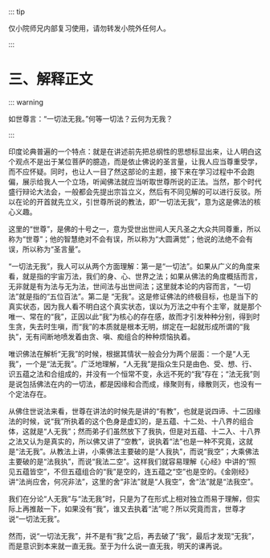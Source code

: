 ::: tip

仅小院师兄内部复习使用，请勿转发小院外任何人。

:::

# 三、解释正文

::: warning

如世尊言：“一切法无我。”何等一切法？云何为无我？

:::

​          印度论典普遍的一个特点：就是在讲述前先把总纲性的思想标显出来，让人明白这个观点不是出于某位菩萨的臆造，而是依止佛说的圣言量，让我人应当尊重受学，而不应怀疑。同时，也让人一目了然这部论的主题，接下来在学习过程中不会跑偏，展示给我人一个立场，听闻佛法就应当听取世尊所说的正法。当然，那个时代盛行辩论大法会，一般都会先提出宗旨立义，然后有不同见解的可以进行反驳。所以在论的开首就先立义，引世尊所说的教法，即“一切法无我”，意为这是佛法的核心义趣。

​         这里的“世尊”，是佛的十号之一，意为受世出世间人天凡圣之大众共同尊重，所以称为“世尊”；他的智慧绝对不会有误，所以称为“大圆满觉”；他说的法绝不会有误，所以称为“圣言量”。

​         “一切法无我”，我人可以从两个方面理解：第一是“一切法”。如果从广义的角度来看，就是指的宇宙万法，我们的身、心、世界之法；如果从佛法的角度概括而言，无非就是有为法与无为法，世间法与出世间法；这里就本论的内容而言，“一切法”就是指的“五位百法”。第二是 “无我”。这是修证佛法的终极目标，也是当下的真实状态，因为我人看不明白这个真实状态，误以为万法之中有个主宰，就是那个唯一、常在的“我”，正因以此“我”为核心的存在感，故而才引发种种分别，得到时生贪，失去时生嗔，而“我”的本质就是根本无明，绑定在一起就形成所谓的“我执”，无有间断地喷发着由贪、嗔、痴组合的种种烦恼执着。

​         唯识佛法在解析“无我”的时候，根据其情状一般会分为两个层面：一个是“人无我”，一个是“法无我”。广泛地理解，“人无我”是指众生只是由色、受、想、行、识五蕴之法和合组成的，并没有一个恒常不变，永远不死的“我”存在；“法无我”则是说包括佛法在内的一切法，都是因缘和合而成，缘聚则有，缘散则灭，也没有一个定法存在。

​         从佛住世说法来看，世尊在讲法的时候先是讲的“有教”，也就是说四谛、十二因缘法的时候，说“我”所执着的这个色身是虚幻的，是五蕴、十二处、十八界的组合体，这就是“人无我”；然而弟子们虽然放下了我执，但是对五蕴、十二入、十八界之法又认为是真实的，所以佛又讲了“空教”，说执着“法”也是一种不究竟，这就是“法无我”。从教法上讲，小乘佛法主要破的是“人我执”，而说“我空”；大乘佛法主要破的是“法我执”，而说“我法二空”。这样我们就容易理解《心经》中讲的“照见五蕴皆空”，不但五蕴组合的“我”是空的，连五蕴之“空”也是空的。《金刚经》讲“法尚应舍，何况非法”，这里的舍“非法”就是“人我空”，舍“法”就是“法我空”。

​         我们在分论“人无我”与“法无我”时，只是为了在形式上相对独立而易于理解，但实际上再推敲一下，如果没有“我”，谁又去执着“法”呢？所以究竟而言，世尊才说“一切法无我”。

​         然而，说“一切法无我”，并不是有“我”之后，再去破了“我”，最后才发现“无我”，而是意识到本来就一直无我。至于为什么说一直无我，明天的课再说。
